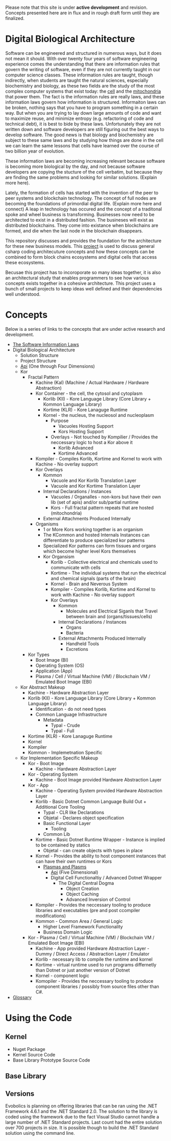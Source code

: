 Please note that this site is under **active development** and revision.  Concepts presented here are in flux and in rough draft form until they are finalized.  

# Digital Biological Architecture

Software can be engineered and structured in numerous ways, but it does not mean it should.  With over twenty four years of software engineering experience comes the understanding that there are information rules that govern the writing of software, even if they are not currently taught in our computer science classes.  These information rules are taught, though indirectly, when students are taught the natural sciences, especially biochemistry and biology, as these two fields are the study of the most complex computer systems that exist today: the [cell](https://www.youtube.com/watch?v=wJyUtbn0O5Y) and the [mitochondria](https://www.youtube.com/watch?v=RrS2uROUjK4) that power them.  The fact is the information rules are really laws, and these information laws govern how information is structured.  Informaiton laws can be broken, nothing says that you have to program something in a certain way.   But when you are trying to lay down large amounts of code and want to maximize reuse, and minimize entropy (e.g. refactoring of code and technical debt), it is best to bide by these laws.  Unfortunately they are not written down and software developers are still figuring out the best ways to develop software.  The good news is that biology and biochemistry are subject to these same laws and by studying how things are done in the cell we can learn the same lessons that cells have learned over the course of two billion year of evolution.  

These information laws are becoming increasing relevant because software is becoming more biological by the day, and not because software developers are copying the stucture of the cell verbatim, but because they are finding the same problems and looking for similar solutions.  (Explain more here).  

Lately, the formation of cells has started with the invention of the peer to peer systems and blockchain technology.  The concept of full nodes are becoming the foundations of primordial digital life.  (Explain more here and connect) A leap in technology has occured and the concept of a traditonal spoke and wheel business is transforming.  Businesses now need to be architected to exist in a distributed fashion.  The busineses will exist as distributed blockchains.  They come into existance when blockchains are formed, and die when the last node in the blockchain disappears.  

This repository discusses and provides the foundation for the architecture for these new business models.  This [project](https://github.com/E01D/Architecture/wiki) is used to discuss general csharp coding architecuture concepts and how these concepts can be combined to form block chains ecosystems and digital cells that access these ecosystems. 

Becusae this project has to incoroporate so many ideas together, it is also an architectural study that enables programmers to see how various concepts exists together in a cohesive architecture.  This project uses a bunch of small projects to keep ideas well defined and their dependencies well understood.

# Concepts

Below is a series of links to the concepts that are under active research and development.  

* [The Software Information Laws](https://github.com/E01D/Digital-Biological-Architecture/wiki/Information-Rules)
* Digital Biological Architecture
  * Solution Structure
  * Project Structure
  * [Api]() (One through Four Dimensions)
  * Kor
    * Fractal Pattern
      * Kachine (Kal) (Machine / Actual Hardware / Hardware Abstraction)
      * Kor Container - the cell, the cytosol and cytoplasm
        * Korlib (Kll) - Kore Language Library (Core Library + Kommon Language Library)
        * Kortime (KLR) - Kore Lanaguge Runtime
        * Kornel - the nucleus, the nucleosol and nucleoplasm
          * Purpose
             * Vacuoles Hosting Support
             * Kors Hosting Support
          * Overlays - Not touched by Kompilier / Provides the neccessary logic to host a Kor above it
            * Korlib Advanced
            * Kortime Advanced
      * Kompiler - Compiles Korlib, Kortime and Kornel to work with Kachine - No overlay support
      * Kor Overlays
        * Kommon 
          * Vacuole and Kor Korlib Translation Layer
          * Vacuole and Kor Kortime Translation Layer
        * Internal Declarations / Instances
           * Vacuoles / Organalles - non-kors but have their own lib (set of apis) and/or sub/partial runtime
           * Kors - Full fractal pattern repeats that are hosted (mitochondria)
        * External Attachments Produced Internally
      * Organisms
        * 1 or More Kors working together is an organism 
        * The KCommon and hosted Internals Instances can differentiate to produce specialized kor patterns
        * Specialized Kor patterns can form tissues and organs which become higher level Kors themselves
        * Kor Organsism
          * Korlib - Collective electrical and chemicals used to communicate with cells
          * Kortime - The individual systems that run the electrical and chemical signals (parts of the brain)
          * Kornel - Brain and Neverous System
          * Kompiler - Compiles Korlib, Kortime and Kornel to work with Kachine - No overlay support
          * Kor Overlays
            * Kommon 
              * Molecules and Electrical Siganls that Travel between brain and (organs/tissues/cells)
            * Internal Declarations / Instances
               * Organs
               * Bacteria
            * External Attachments Produced Internally
                * Handheld Tools
                * Excretions
    * Kor Types
      * Boot Image (BI)
      * Operating System (OS)
      * Application (App)
      * Plasma / Cell / Virtual Machine (VM) / Blockchain VM / Emulated Boot Image (EBI)
  * Kor Abstract Makeup
    * Kachine - Hardware Abstraction Layer
    * Korlib (Kll) - Kore Language Library (Core Library + Kommon Language Library)
      * Identification - do not need types    
      * Common Language Infrastructure
        * Metadata
          * Typal - Crude
          * Typal - Full
    * Kortime (KLR) - Kore Lanaguge Runtime
    * Kornel
    * Kompiler
    * Kommon - Implemetnation Specific 
  * Kor Implementation Specific Makeup
    * Kor - Boot Image
      * Kachine - Hardware Abstraction Layer
    * Kor - Operating System
      * Kachine - Boot Image provided Hardware Abstraction Layer
    * Kor - App
      * Kachine - Operating System provided Hardware Abstraction Layer
      * Korlib  - Basic Dotnet Common Language Build Out + Additional Core Tooling
        * Typal - CLR like Declarations
        * Objetal - Declares object specification
        * Basic Functional Layer
           * Tooling
        * Common Lib
      * Kortime - Basic Dotnet Runtime Wrapper - Instance is implied to be contained by statics 
        * Objetal - can create objects with types in place
      * Kornel - Provides the ability to host component instances that can have their own runtimes or Kors
         * [Plasmas and Plasms](https://github.com/E01D/Digital-Biological-Architecture/wiki/Kernel)
           * [Api]() (Five Dimensional)
           * Digital Cell Functionaltiy / Advanced Dotnet Wrapper
             * The Digital Central Dogma
               * Object Creation
               * Object Caching
               * Advanced Inversion of Control
      * Kompiler - Provides the neccessary tooling to produce libraries and executables (pre and post ccompiler modifications)
      * Kommon - Common Area / General Logic
        * Higher Level Framework Functionality
        * Business Domain Logic
    * Kor - Plasma / Cell / Virtual Machine (VM) / Blockchain VM / Emulated Boot Image (EBI)
      * Kachine - App provided Hardware Abstraction Layer - Dummy / Direct Access / Abstraction Layer / Emulator
      * Korlib - necessary lib to compile the runtime and kornel
      * Kortime - virtual runtime used to run programs differnetly than Dotnet or just another version of Dotnet
      * Kornel - component logic
      * Komopiler -  Provides the neccessary tooling to produce component libraries / possibly from source files other than C#.
* [Glossary](https://github.com/E01D/Digital-Biological-Architecture/wiki/Glossary)

# Using the Code

## Kernel

* Nuget Package
* Kernel Source Code
* Base Library Prototype Source Code

## Base Library

## Versions
Evobolics is planning on offering libraries that can be ran using the .NET Framework 4.6.1 and the .NET Standard 2.0.  The solution to the library is coded using the framework due to the fact Visual Studio cannot handle a large number of .NET Standard projects.  Last count had the entire solution over 700 projects in size.  It is possible though to build the .NET Standard solution using the command line.





